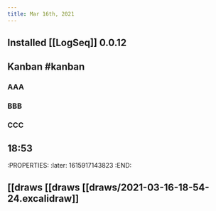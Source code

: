 ```yaml
---
title: Mar 16th, 2021
---
```


## Installed [[LogSeq]] 0.0.12
## Kanban #kanban
### AAA
### BBB
### CCC
## 18:53
:PROPERTIES:
:later: 1615917143823
:END:
## [[draws [[draws [[draws/2021-03-16-18-54-24.excalidraw]]
